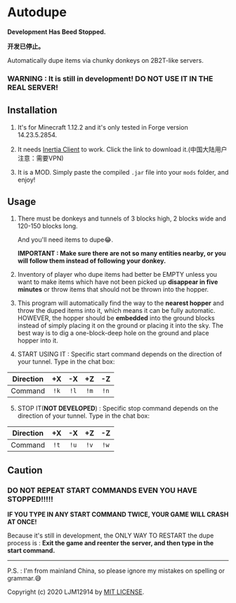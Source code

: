 # Autodupe

**Development Has Beed Stopped.**

**开发已停止。**

Automatically dupe items via chunky donkeys on 2B2T-like servers.

### WARNING : It is still in development! DO NOT USE IT IN THE REAL SERVER!

## Installation

1. It's for Minecraft 1.12.2 and it's only tested in Forge version 14.23.5.2854.

2. It needs [Inertia Client](https://inertiaclient.com/download%20retriever/DownloadRetriever.php?MinecraftVersion=1.12.2%20forge) to work. Click the link to download it.(中国大陆用户注意：需要VPN)
3. It is a MOD. Simply paste the compiled `.jar` file into your `mods` folder, and enjoy!

## Usage

1. There must be donkeys and tunnels of 3 blocks high, 2 blocks wide and 120-150 blocks long.

   And you'll need items to dupe😂.

   **IMPORTANT : Make sure there are not so many entities nearby, or you will follow them instead of following your donkey.**

2. Inventory of player who dupe items had better be EMPTY unless you want to make items which have not been picked up **disappear in five minutes** or throw items that should not be thrown into the hopper.

3. This program will automatically find the way to the **nearest hopper** and throw the duped items into it, which means it can be fully automatic. HOWEVER, the hopper should be **embedded** into the ground blocks instead of simply placing it on the ground or placing it into the sky. The best way is to dig a one-block-deep hole on the ground and place hopper into it.

4. START USING IT : Specific start command depends on the direction of your tunnel. Type in the chat box:

| Direction |  +X  |  -X  |  +Z  |  -Z  |
| :-------: | :--: | :--: | :--: | :--: |
|  Command  | `!k` | `!l` | `!m` | `!n` |

5. STOP IT(**NOT DEVELOPED**) : Specific stop command depends on the direction of your tunnel. Type in the chat box:

| Direction |  +X  |  -X  |  +Z  |  -Z  |
| :-------: | :--: | :--: | :--: | :--: |
|  Command  | `!t` | `!u` | `!v` | `!w` |

## Caution

### DO NOT REPEAT START COMMANDS EVEN YOU HAVE STOPPED!!!!!

**IF YOU TYPE IN ANY START COMMAND TWICE, YOUR GAME WILL CRASH AT ONCE!**

Because it's still in development, the ONLY WAY TO RESTART the dupe process is : **Exit the game and reenter the server, and then type in the start command.**

---

P.S. : I'm from mainland China, so please ignore my mistakes on spelling or grammar.😅

Copyright (c) 2020 LJM12914 by [MIT LICENSE](https://github.com/ljm12914/autodupe/blob/main/LICENSE).
